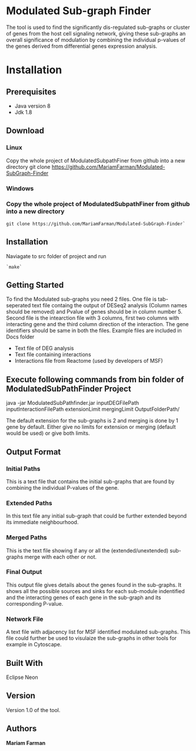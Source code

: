 # Modulated Sub-graph Finder

The tool is used to find the significantly dis-regulated sub-graphs or cluster of genes from the host cell signaling network, giving these sub-graphs an overall significance of modulation by combining the individual p-values of the genes derived from differential genes expression analysis. 

# Installation

## Prerequisites

* Java version 8
* Jdk 1.8

## Download

### Linux

Copy the whole project of ModulatedSubpathFiner from github into a new directory
git clone https://github.com/MariamFarman/Modulated-SubGraph-Finder

### Windows



### Copy the whole project of ModulatedSubpathFiner from github into a new directory

    git clone https://github.com/MariamFarman/Modulated-SubGraph-Finder`

## Installation
Naviagate to src folder of project and run

    `make`


## Getting Started

To find the Modulated sub-graphs you need 2 files. One file is tab-seperated text file containg the output of DESeq2 analysis (Column names should be removed) and Pvalue of genes should be in column number 5. Second file is the intearction file with 3 columns, first two columns with interacting gene and the third column direction of the interaction. The gene identifiers should be same in both the files. Example files are included in Docs folder

* Text file of DEG analysis 
* Text file containing interactions 
* Interactions file from Reactome (used by developers of MSF)

## Execute following commands from bin folder of ModulatedSubPathFinder Project

java -jar ModulatedSubPathfinder.jar inputDEGFilePath inputInteractionFilePath extensionLimit mergingLimit OutputFolderPath/

The default extension for the sub-graphs is 2 and merging is done by 1 gene by default. Either give no limits for extension or merging (default would be used) or give both limits.

## Output Format

### Initial Paths 

This is a text file that contains the initial sub-graphs that are found by combining the individual P-values of the gene.

### Extended Paths

In this text file any initial sub-graph that could be further extended beyond its immediate neighbourhood.

### Merged Paths

This is the text file showing if any or all the (extended/unextended) sub-graphs merge with each other or not.

### Final Output

This output file gives details about the genes found in the sub-graphs. It shows all the possible sources and sinks for each sub-module indentified and the interacting genes of each gene in the sub-graph and its corresponding P-value.

### Network File
A text file with adjacency list for MSF identified modulated sub-graphs. This file could further be used to visulaize the sub-graphs in other tools for example in Cytoscape.


## Built With

Eclipse Neon

## Version

Version 1.0 of the tool.

## Authors

**Mariam Farman** 




